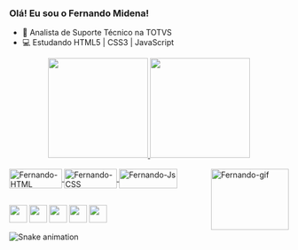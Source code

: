 ### Olá! Eu sou o Fernando Midena!

- 🔭 Analista de Suporte Técnico na TOTVS
- 💻 Estudando HTML5 | CSS3 | JavaScript

<div align="center">
  <a href="https://github.com/fernandomidena">
  <img height="180em" src="https://github-readme-stats.vercel.app/api?username=fernandomidena&show_icons=true&theme=dark&include_all_commits=true&count_private=true"/>
  <img height="180em" src="https://github-readme-stats.vercel.app/api/top-langs/?username=fernandomidena&layout=compact&langs_count=7&theme=dark"/>
</div>
  
<div style="display: inline_block"><br>
  <img align="center" alt="Fernando-HTML" height="35" width="95" src="https://img.shields.io/badge/HTML5-E34F26?style=for-the-badge&logo=html5&logoColor=white">
  <img align="center" alt="Fernando-CSS" height="35" width="95" src="https://img.shields.io/badge/CSS3-1572B6?style=for-the-badge&logo=css3&logoColor=white">
  <img align="center" alt="Fernando-Js" height="35" width="105" src="https://img.shields.io/badge/JavaScript-F7DF1E?style=for-the-badge&logo=javascript&logoColor=black">
  <img align="right" alt="Fernando-gif" height="110" width="140" src="http://i1.kym-cdn.com/photos/images/original/000/538/716/7f5.gif">
</div>
  
##
  
<div>
    <a href="https://instagram.com/fernandomidena" target="_blank"><img height="32" src="https://img.shields.io/badge/-Instagram-%23E4405F?style=for-the-badge&logo=instagram&logoColor=white" target="_blank"></a>
   <a href="https://discord.gg/EBbu8Fwk" target="_blank"><img height="32" src="https://img.shields.io/badge/Discord-7289DA?style=for-the-badge&logo=discord&logoColor=white" target="_blank"></a> 
    <a href = "mailto:fernandohenriquemidena@gmail.com"><img height="32" src="https://img.shields.io/badge/-Gmail-%23333?style=for-the-badge&logo=gmail&logoColor=white" target="_blank"></a>
    <a href="https://www.linkedin.com/in/fernandomidena" target="_blank"><img height="32" src="https://img.shields.io/badge/-LinkedIn-%230077B5?style=for-the-badge&logo=linkedin&logoColor=white" target="_blank"></a>
    <a href="https://wa.me/+5518997392798" target="_blank"><img height="32" src="https://img.shields.io/badge/WhatsApp-25D366?style=for-the-badge&logo=whatsapp&logoColor=white" target="_blank"></a>
  
 ![Snake animation](https://github.com/fernandomidena/fernandomidena/blob/output/github-contribution-grid-snake.svg)
  
</div>
